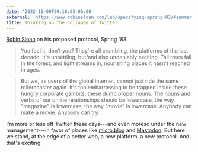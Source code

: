 ```yaml
---
date: '2022-11-09T09:18:05-06:00'
external: 'https://www.robinsloan.com/lab/specifying-spring-83/#summer'
title: Thinking on the Collapse of Twitter
---
```


[Robin Sloan](https://www.robinsloan.com/lab/specifying-spring-83/#summer) on his proposed protocol, Spring '83:

> You feel it, don't you? They're all crumbling, the platforms of the last decade. It's unsettling, but/and also undeniably exciting. Tall trees fall in the forest, and light streams in, nourishing places it hasn't reached in ages.

> But we, as users of the global internet, cannot just ride the same rollercoaster again. It's too embarrassing to be trapped inside these hungry corporate gambits, these dumb proper nouns. The nouns and verbs of our online relationships should be lowercase, the way "magazine" is lowercase, the way "movie" is lowercase. Anybody can make a movie. Anybody can try.

I'm more or less off Twitter these days---and even moreso under the new management---in favor of places like [micro.blog](https://social.jasonheppler.org) and [Mastodon](http://hcommons.social/@jaheppler). But here we stand, at the edge of a better web, a new platform, a new protocol. And that's exciting.
